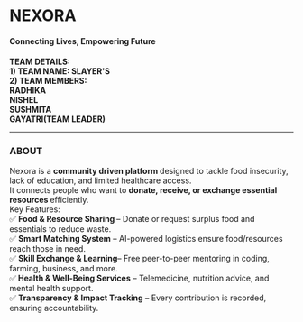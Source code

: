 <html>
  <body>
    <h1> NEXORA</h1>
    <h4><t> Connecting Lives, Empowering Future</t><h4>
      TEAM DETAILS: <br>
      1) TEAM NAME: SLAYER'S <br>
      2) TEAM MEMBERS:<br> RADHIKA<br>
                   NISHEL<br>  
                      SUSHMITA<br>
                        GAYATRI(TEAM LEADER)<br>
      <HR>
  <h3> ABOUT </h3>
      <t> Nexora is a <b> community driven platform </b> designed to tackle food insecurity, lack of education, and limited healthcare access.<br>
        It connects people who want to <b> donate, receive, or exchange essential resources </b> efficiently.<br>
          Key Features:<br>
✅ <b> Food & Resource Sharing </b>– Donate or request surplus food and essentials to reduce waste.<br>
✅ <b> Smart Matching System</b> – AI-powered logistics ensure food/resources reach those in need.<br>
✅ <b> Skill Exchange & Learning</b>– Free peer-to-peer mentoring in coding, farming, business, and more.<br>
✅<b>  Health & Well-Being Services</b> – Telemedicine, nutrition advice, and mental health support.<br>
✅ <b> Transparency & Impact Tracking</b> – Every contribution is recorded, ensuring accountability. <br>
        
  </body>
</html>
